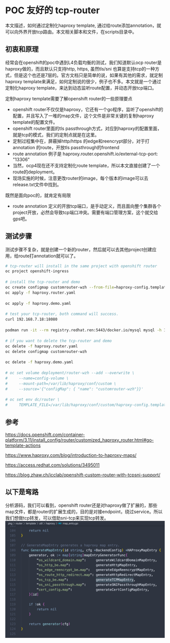 # POC 友好的 tcp-router
本文描述，如何通过定制化haproxy template, 通过给route添加annotation，就可以向外界开放tcp路由。本文相关脚本和文件，在scripts目录中。
## 初衷和原理
经常会在openshift的poc中遇到L4负载均衡的测试，我们知道默认ocp router是haproxy做的，而且默认只支持http, https, 虽然tls/sni 也算是支持tcp的一种方式，但是这个也还是7层的。官方文档只是简单的说，如果有其他的需求，就定制haproxy template来满足，如何定制说的很少，例子也不多。本文就是一个通过定制化haproxy template，来达到动态监听route配置，并动态开放tcp端口。

定制haproxy template需要了解openshift router的一些原理要点
- openshift router不仅仅是haproxy，它还有一个go程序，监听了openshift的配置，并且写入了一堆的map文件，这个文件是非常关键的复制haproxy template的配置文件。
- openshift router里面的tls passthrough方式，对应到haproxy的配置里面，就是tcp的模式，我们的定制点就是在这里。
- 定制过程集中在，屏蔽掉http/https 的edge和reencrypt部分，对于打annotation 的route，开放tls passthrough的frontend
- route annotation 例子是 haproxy.router.openshift.io/external-tcp-port: "13306"
- 当然，ocp4现在还不支持定制化route template，所以本文直接创建了一个route的deployment。
- 现场实施的时候，注意更改router的image，每个版本的image可以去release.txt文件中找到。

既然是面向poc的，就肯定有局限
- route annotation 定义的开放tcp端口，是手动定义，而且面向整个集群各个project开放，必然会导致tcp端口冲突。需要有端口管理方案，这个就交给gps吧。

## 测试步骤
测试步骤不复杂，就是创建一个新的router，然后就可以去其他project创建应用，给route打annotation就可以了。
```bash
# tcp-router will install in the same project with openshift router
oc project openshift-ingress

# install the tcp-router and demo
oc create configmap customrouter-wzh --from-file=haproxy-config.template
oc apply -f haproxy.router.yaml

oc apply -f haproxy.demo.yaml

# test your tcp-router, both command will success.
curl 192.168.7.18:18080

podman run -it --rm registry.redhat.ren:5443/docker.io/mysql mysql -h 192.168.7.18 -P 13306 -u user -D db -p

# if you want to delete the tcp-router and demo
oc delete -f haproxy.router.yaml
oc delete configmap customrouter-wzh

oc delete -f haproxy.demo.yaml

# oc set volume deployment/router-wzh --add --overwrite \
#     --name=config-volume \
#     --mount-path=/var/lib/haproxy/conf/custom \
#     --source='{"configMap": { "name": "customrouter-wzh"}}'

# oc set env dc/router \
#     TEMPLATE_FILE=/var/lib/haproxy/conf/custom/haproxy-config.template

```

## 参考
https://docs.openshift.com/container-platform/3.11/install_config/router/customized_haproxy_router.html#go-template-actions

https://www.haproxy.com/blog/introduction-to-haproxy-maps/

https://access.redhat.com/solutions/3495011

https://blog.zhaw.ch/icclab/openshift-custom-router-with-tcpsni-support/
## 以下是弯路

分析源码，我们可以看到，openshift router还是对haproxy做了扩展的，那些map文件，都是router的扩展生成的，目的是对接endpoint，绕过service。所以我们想做tcp转发，可以借助sni-tcp来实现tcp转发。
![](imgs/2020-02-23-14-04-49.png)
